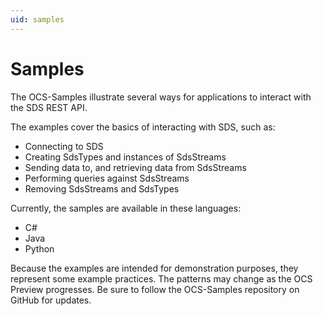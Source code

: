 ```yaml
---
uid: samples
---
```


Samples
=======

The OCS-Samples illustrate several ways for applications to interact with the SDS REST API.

The examples cover the basics of interacting with SDS, such as:

* Connecting to SDS
* Creating SdsTypes and instances of SdsStreams 
* Sending data to, and retrieving data from SdsStreams 
* Performing queries against SdsStreams 
* Removing SdsStreams and SdsTypes

Currently, the samples are available in these languages:

* C# 
* Java
* Python

Because the examples are intended for demonstration purposes, they represent some example
practices. The patterns may change as the OCS Preview progresses. Be sure
to follow the OCS-Samples repository on GitHub for updates.

